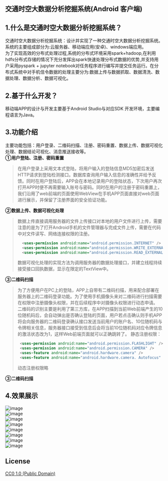 ## 交通时空大数据分析挖掘系统(Android 客户端)


## 1.什么是交通时空大数据分析挖掘系统？
交通时空大数据分析挖掘系统：设计并实现了一种交通时空大数据分析挖掘系统。系统的主要组成部分为:云服务器、移动端应用(安卓)、windows端应用。  
为了实现高效的分布式处理过程,系统的分布式环境采用spark+hadoop,在利用hdfs分布式存储的情况下充分发挥出spark快速处理分布式数据的优势,并支持用户采用pyspark + jupyter notebook对任务程序进行编写并提交任务运行。在分布式系统中对手机信令数据的处理主要分为:数据上传与数据抓取、数据清洗、数据处理、数据分析、数据可视化。


## 2.基于什么开发？
移动端APP的设计与开发主要基于Android Studio与对应SDK 开发环境，主要编程语言为Java。


## 3.功能介绍
主要功能包括：用户登录、二维码扫描、注册、密码重置、数据上传、数据可视化处理、数据结论可视化、消息推送接收等。  
**①用户登陆、注册、密码重置**  
>在用户登录上采用文本式登陆，将用户输入的登陆信息MD5加密后发送HTTP请求到登陆检测接口。数据库查询用户输入信息的准确性并给予反馈。同时在用户登陆后，APP会在本地记录用户的登陆状态，下次用户再次打开APP时便不再需要输入账号与密码。同时在用户的注册于密码重置上，我们沿用了web前端的页面使用WebView在手机APP页面直接对web页面进行展示，并保留了注册界面的安全验证功能。  

**②数据上传、数据可视化处理**  
>数据上传直接调用服务器的文件上传接口对本地的用户文件进行上传，需要注意的是为了打开Android手机的文件管理器与完成文件上传，需要在代码中对文件读写、网络连接权限的注册。
>  ```xml
>    <uses-permission android:name="android.permission.INTERNET" />
>    <uses-permission android:name="android.permission.WRITE_EXTERNAL_STORAGE" />
>    <uses-permission android:name="android.permission.READ_EXTERNAL_STORAGE" />
>  ```
>数据可视化处理的实现方法为调用服务器的数据处理接口，并建立线程持续接受接口回执数据，显示在限定的TextView中。  

**③二维码扫描**  
>为了方便用户在PC上的登陆，APP上自带有二维码扫描，用来配合部署在服务器上的二维码登录功能。为了使用手机摄像头来对二维码进行扫描需要在权限中注册摄像头权限，并在后续程序中对摄像头权限进行动态申请。
>二维码的识别主要是利用了第三方库，在APP扫描到当前Web前端产生的10位随机码后，会自动弹出是否确认登陆的页面，用户若点击确认则手机APP将会向服务器的二维码登录确认接口发送当前用户的账户名、10位随机码与令牌相关信息，服务器接口接受到信息后会将当前10位随机码对应令牌信息的激活状态改为1，这样Web前端页面就可以正确跳转了。
>静态注册权限：
>  ```xml
>	<uses-permission android:name="android.permission.FLASHLIGHT" />
>	<uses-permission android:name="android.permission.CAMERA" />
>	<uses-feature android:name="android.hardware.camera" />
>	<uses-feature android:name="android.hardware.camera. Autofocus" />
>  ```
> 动态注册权限略

**③二维码扫描**  
## 4.效果展示
![image](https://github.com/dbwaax/ECT_windows/blob/master/image/windows1.png)  
![image](https://github.com/dbwaax/ECT_windows/blob/master/image/windows2.png)  
![image](https://github.com/dbwaax/ECT_windows/blob/master/image/windows3.png)  
![image](https://github.com/dbwaax/ECT_windows/blob/master/image/windows4.png)  
![image](https://github.com/dbwaax/ECT_windows/blob/master/image/windows5.png)  
![image](https://github.com/dbwaax/ECT_windows/blob/master/image/windows6.png)  
![image](https://github.com/dbwaax/ECT_windows/blob/master/image/windows7.png)  
![image](https://github.com/dbwaax/ECT_windows/blob/master/image/wwwww1w1w1w1.png)  



## License

[CC0 1.0 (Public Domain)](LICENSE.md)
